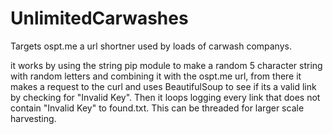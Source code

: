 # UnlimitedCarwashes
Targets ospt.me a url shortner used by loads of carwash companys.

it works by using the string pip module to make a random 5 character string with random letters and combining it with the ospt.me url, from there it makes a request to the curl and uses BeautifulSoup to see if its a valid link by checking for "<body>Invalid Key</body>". Then it loops logging every link that does not contain "<body>Invalid Key</body>" to found.txt. This can be threaded for larger scale harvesting.
